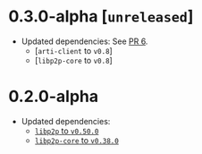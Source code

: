 # 0.3.0-alpha [`unreleased`]

- Updated dependencies: See [PR 6].
  - [`arti-client` to `v0.8`]
  - [`libp2p-core` to `v0.8`]

[PR 6]: https://github.com/umgefahren/libp2p-tor/pull/6

# 0.2.0-alpha

- Updated dependencies:
  - [`libp2p` to `v0.50.0`](#2)
  - [`libp2p-core` to `v0.38.0`](#3)
